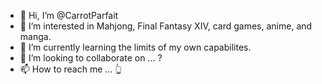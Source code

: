 - 👋 Hi, I’m @CarrotParfait
- 👀 I’m interested in Mahjong, Final Fantasy XIV, card games, anime, and manga.
- 🌱 I’m currently learning the limits of my own capabilites.
- 💞️ I’m looking to collaborate on ... ?
- 📫 How to reach me ... 👆

<!---
CarrotParfait/CarrotParfait is a ✨ special ✨ repository because its `README.md` (this file) appears on your GitHub profile.
You can click the Preview link to take a look at your changes.
--->
